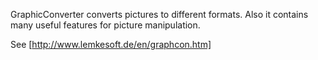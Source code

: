 GraphicConverter converts pictures to different formats.
Also it contains many useful features for picture manipulation.

See [http://www.lemkesoft.de/en/graphcon.htm]
